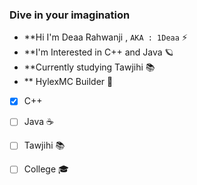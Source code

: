 ### Dive in your imagination


- **Hi I'm Deaa Rahwanji , `AKA : 1Deaa` ⚡
- **I'm Interested in C++ and Java 🪐
- **Currently studying Tawjihi 📚
- ** HylexMC Builder 🧱

- [x] C++ 
- [ ] Java ☕
- [ ] Tawjihi 📚
- [ ] College 🎓



